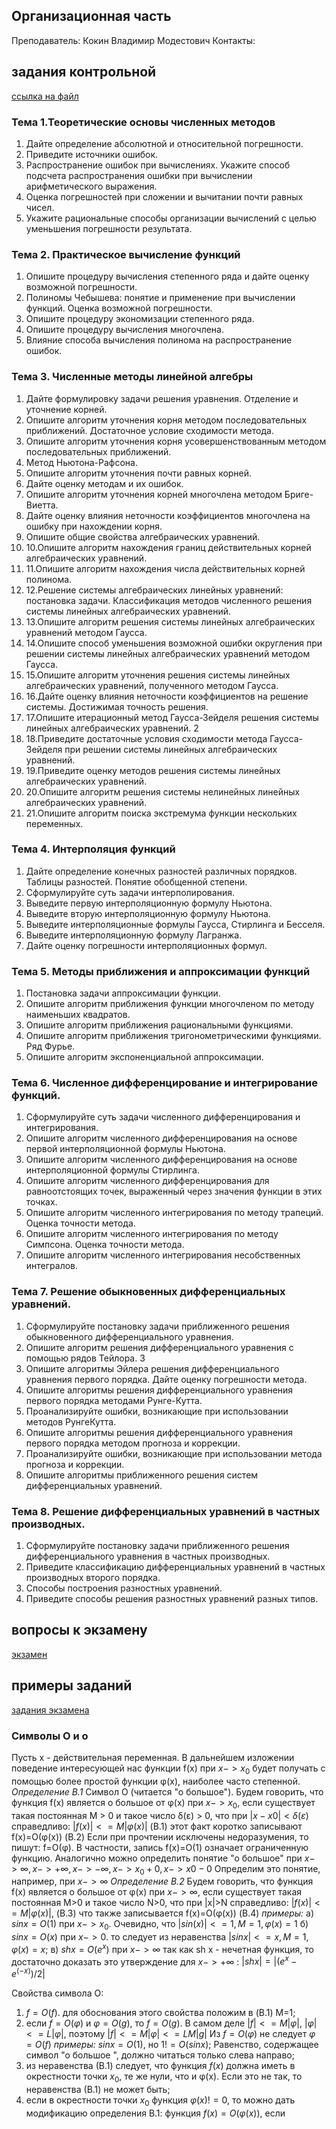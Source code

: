 ## Организационная часть
Преподаватель: Кокин Владимир Модестович
Контакты: 

## задания контрольной
[ссылка на файл](http://фзво.рф/files/zadaniya_kkr.pdf)
### Тема 1.Теоретические основы численных методов 
1. Дайте определение абсолютной и относительной погрешности. 
2. Приведите источники ошибок. 
3. Распространение ошибок при вычислениях. Укажите способ подсчета распространения ошибки при вычислении арифметического выражения. 
4. Оценка погрешностей при сложении и вычитании почти равных чисел. 
5. Укажите рациональные способы организации вычислений с целью уменьшения погрешности результата. 
### Тема 2. Практическое вычисление функций 
1. Опишите процедуру вычисления степенного ряда и дайте оценку возможной погрешности. 
2. Полиномы Чебышева: понятие и применение при вычислении функций. Оценка возможной погрешности. 
3. Опишите процедуру экономизации степенного ряда. 
4. Опишите процедуру вычисления многочлена. 
5. Влияние способа вычисления полинома на распространение ошибок. 
### Тема 3. Численные методы линейной алгебры 
1. Дайте формулировку задачи решения уравнения. Отделение и уточнение корней. 
2. Опишите алгоритм уточнения корня методом последовательных приближений. Достаточное условие сходимости метода. 
3. Опишите алгоритм уточнения корня усовершенствованным методом последовательных приближений. 
4. Метод Ньютона-Рафсона. 
5. Опишите алгоритм уточнения почти равных корней. 
6. Дайте оценку методам и их ошибок. 
7. Опишите алгоритм уточнения корней многочлена методом Бриге-Виетта. 
8. Дайте оценку влияния неточности коэффициентов многочлена на ошибку при нахождении корня. 
9. Опишите общие свойства алгебраических уравнений. 
10. 10.Опишите алгоритм нахождения границ действительных корней алгебраических уравнений. 
11. 11.Опишите алгоритм нахождения числа действительных корней полинома. 
12. 12.Решение системы алгебраических линейных уравнений: постановка задачи. Классификация методов численного решения системы линейных алгебраических уравнений. 
13. 13.Опишите алгоритм решения системы линейных алгебраических уравнений методом Гаусса. 
14. 14.Опишите способ уменьшения возможной ошибки округления при решении системы линейных алгебраических уравнений методом Гаусса. 
15. 15.Опишите алгоритм уточнения решения системы линейных алгебраических уравнений, полученного методом Гаусса. 
16. 16.Дайте оценку влияния неточности коэффициентов на решение системы. Достижимая точность решения. 
17. 17.Опишите итерационный метод Гаусса-Зейделя решения системы линейных алгебраических уравнений. 2 
18. 18.Приведите достаточные условия сходимости метода Гаусса-Зейделя при решении системы линейных алгебраических уравнений. 
19. 19.Приведите оценку методов решения системы линейных алгебраических уравнений. 
20. 20.Опишите алгоритм решения системы нелинейных линейных алгебраических уравнений. 
21. 21.Опишите алгоритм поиска экстремума функции нескольких переменных. 
### Тема 4. Интерполяция функций 
1. Дайте определение конечных разностей различных порядков. Таблицы разностей. Понятие обобщенной степени. 
2. Сформулируйте суть задачи интерполирования. 
3. Выведите первую интерполяционную формулу Ньютона. 
4. Выведите вторую интерполяционную формулу Ньютона. 
5. Выведите интерполяционные формулы Гаусса, Стирлинга и Бесселя. 
6. Выведите интерполяционную формулу Лагранжа. 
7. Дайте оценку погрешности интерполяционных формул. 
### Тема 5. Методы приближения и аппроксимации функций 
1. Постановка задачи аппроксимации функции. 
2. Опишите алгоритм приближения функции многочленом по методу наименьших квадратов. 
3. Опишите алгоритм приближения рациональными функциями. 
4. Опишите алгоритм приближения тригонометрическими функциями. Ряд Фурье. 
5. Опишите алгоритм экспоненциальной аппроксимации.
### Тема 6. Численное дифференцирование и интегрирование функций. 
1. Сформулируйте суть задачи численного дифференцирования и интегрирования. 
2. Опишите алгоритм численного дифференцирования на основе первой интерполяционной формулы Ньютона. 
3. Опишите алгоритм численного дифференцирования на основе интерполяционной формулы Стирлинга. 
4. Опишите алгоритм численного дифференцирования для равноотстоящих точек, выраженный через значения функции в этих точках. 
5. Опишите алгоритм численного интегрирования по методу трапеций. Оценка точности метода.
6. Опишите алгоритм численного интегрирования по методу Симпсона. Оценка точности метода. 
7. Опишите алгоритм численного интегрирования несобственных интегралов. 
### Тема 7. Решение обыкновенных дифференциальных уравнений. 
1. Сформулируйте постановку задачи приближенного решения обыкновенного дифференциального уравнения. 
2. Опишите алгоритм решения дифференциального уравнения с помощью рядов Тейлора. 3 
3. Опишите алгоритмы Эйлера решения дифференциального уравнения первого порядка. Дайте оценку погрешности метода. 
4. Опишите алгоритмы решения дифференциального уравнения первого порядка методами Рунге-Кутта. 
5. Проанализируйте ошибки, возникающие при использовании методов РунгеКутта. 
6. Опишите алгоритмы решения дифференциального уравнения первого порядка методом прогноза и коррекции.
7. Проанализируйте ошибки, возникающие при использовании метода прогноза и коррекции. 
8. Опишите алгоритмы приближенного решения систем дифференциальных уравнений.
### Тема 8. Решение дифференциальных уравнений в частных производных. 
1. Сформулируйте постановку задачи приближенного решения дифференциального уравнения в частных производных. 
2. Приведите классификацию дифференциальных уравнений в частных производных второго порядка. 
3. Способы построения разностных уравнений. 
4. Приведите способы решения разностных уравнений разных типов.


## вопросы к экзамену
[экзамен](http://фзво.рф/files/teoreticheskie_voprosy_k_ekzamenu.pdf)
## примеры заданий
[задания экзамена](http://фзво.рф/files/prakticheskie_zadaniya_k_ekzamenu.pdf)

### Символы O и o
Пусть x - действительная переменная. В дальнейшем изложении поведение интересующей нас функции f(x) при $x -> x_{0}$ будет получать с помощью более простой функции φ(x), наиболее часто степенной.
*Определение В.1* Символ O (читается "о большое"). Будем говорить, что функция f(x) является о большое от φ(x) при $x -> x_{0}$, если существует такая постоянная M > 0 и такое число  δ(ε) > 0, что при $|x-x{0}|< δ(ε)$ справедливо:
$|f(x)|<=M|φ(x)|$ (B.1)
этот факт коротко записывают
f(x)=O(φ(x)) (В.2)
Если при прочтении исключены недоразумения, то пишут: 
f=O(φ). В частности, запись f(x)=O(1) означает ограниченную функцию.
Аналогично можно определить понятие "о большое" при 
$x->∞, x->+∞, x->-∞, x->x_{0}+0, x->x{0}-0$ 
Определим это понятие, например, при $x->∞$
*Определение B.2* Будем говорить, что функция f(x) является о большое от φ(x) при $x->∞$, если существует такая постоянная M>0 и такое число N>0, что при |x|>N справедливо:
$|f(x)|<=M|φ(x)|$, (B.3)
что также записывается
f(x)=O(φ(x)) (В.4)
*примеры:*
а) $sin x = O(1)$ при $x->x_{0}$. Очевидно, что $|sin(x)|<=1, M=1, φ(x)=1$
б) $sin x = O(x)$ при $x-> 0$. то следует из неравенства $|sin x|<=x, M=1, φ(x)=x;$
в) $sh x = O(e^x)$ при $x->∞$
так как sh x - нечетная функция, то достаточно доказать это утверждение для $x -> +∞$ :
$|sh x|=|(e^x-e^(-x))/2|$ 

Свойства символа O:
1) $f=O(f)$. для обоснования этого свойства положим в (B.1) M=1;
2) если $f=O(φ)$ и $φ=O(g)$, то $f=O(g)$. В самом деле $|f|<=M|φ|$, $|φ|<=L|φ|$, поэтому
$|f|<=M|φ|<=LM|g|$
Из $f=O(φ)$ не следует $φ=O(f)$
*примеры:* 
$sin x =O(1)$, но $1!=O(sinx)$;
Равенство, содержащее символ "о большое ", должно читаться только слева направо;
3) из неравенства (В.1) следует, что функция $f(x)$ должна иметь в окрестности точки $x_{0}$, те же нули, что и φ(x). Если это не так, то неравенства (В.1) не может быть;
4) если в окрестности точки $x_{0}$ функция $φ(x)!=0$, то можно дать модификацию определения В.1: функция $f(x)=O(φ(x))$, если
 
